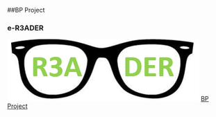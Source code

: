 ##BP Project
### e-R3ADER
![Logo](https://github.com/e-R3ADER/e-R3ADER.io/blob/main/R3ADER_Logo.PNG)
[BP Project](https://github.com/e-R3ADER/e-R3ADER.io/blob/main/Business%202020.pdf)
